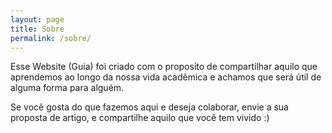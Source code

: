 ```yaml
---
layout: page
title: Sobre
permalink: /sobre/
---
```


<!--amp-img width="600" height="300" layout="responsive" src="assets/images/about.jpg"></amp-img-->

<p>
    Esse Website (Guia) foi criado com o proposito de compartilhar aquilo que aprendemos ao longo da nossa vida acadêmica e achamos que será útil de alguma forma para alguém.
</p>

<p>
    Se você gosta do que fazemos aqui e deseja colaborar, envie a sua proposta de artigo, e compartilhe aquilo que você tem vivido :)
</p>
